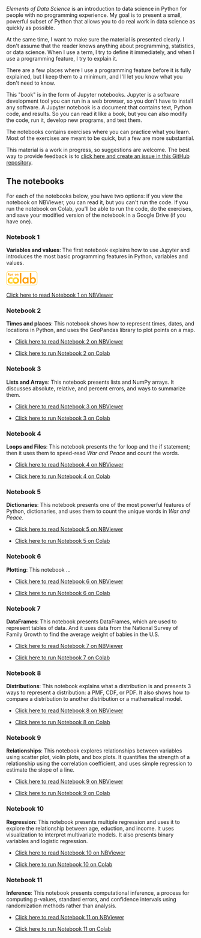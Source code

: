 *Elements of Data Science* is an introduction to data science in Python for people with no programming experience.  My goal is to present a small, powerful subset of Python that allows you to do real work in data science as quickly as possible.  

At the same time, I want to make sure the material is presented clearly.  I don't assume that the reader knows anything about programming, statistics, or data science.  When I use a term, I try to define it immediately, and when I use a programming feature, I try to explain it.

There are a few places where I use a programming feature before it is fully explained, but I keep them to a minimum, and I'll let you know what you don't need to know.

This "book" is in the form of Jupyter notebooks.  Jupyter is a software development tool you can run in a web browser, so you don't have to install any software.  A Jupyter notebook is a document that contains text, Python code, and results.  So you can read it like a book, but you can also modify the code, run it, develop new programs, and test them.

The notebooks contains exercises where you can practice what you learn.  Most of the exercises are meant to be quick, but a few are more substantial.

This material is a work in progress, so suggestions are welcome.  The best way to provide feedback is to [click here and create an issue in this GitHub repository](https://github.com/AllenDowney/ElementsOfDataScience/issues).


## The notebooks

For each of the notebooks below, you have two options: if you view the notebook on NBViewer, you can read it, but you can't run the code.  If you run the notebook on Colab, you'll be able to run the code, do the exercises, and save your modified version of the notebook in a Google Drive (if you have one).

### Notebook 1

**Variables and values**: The first notebook explains how to use Jupyter and introduces the most basic programming features in Python, variables and values.

[<img src="run_on_colab_small.png">](https://colab.research.google.com/github/AllenDowney/ElementsOfDataScience/blob/master/01_variables.ipynb)

[Click here to read Notebook 1 on NBViewer](https://nbviewer.jupyter.org/github/AllenDowney/ElementsOfDataScience/blob/master/01_variables.ipynb)


### Notebook 2

**Times and places**: This notebook shows how to represent times, dates, and locations in Python, and uses the GeoPandas library to plot points on a map.

* [Click here to read Notebook 2 on NBViewer](https://nbviewer.jupyter.org/github/AllenDowney/ElementsOfDataScience/blob/master/02_times.ipynb)

* [Click here to run Notebook 2 on Colab](https://colab.research.google.com/github/AllenDowney/ElementsOfDataScience/blob/master/02_times.ipynb)


### Notebook 3

**Lists and Arrays**: This notebook presents lists and NumPy arrays.  It discusses absolute, relative, and percent errors, and ways to summarize them.

* [Click here to read Notebook 3 on NBViewer](https://nbviewer.jupyter.org/github/AllenDowney/ElementsOfDataScience/blob/master/03_arrays.ipynb)

* [Click here to run Notebook 3 on Colab](https://colab.research.google.com/github/AllenDowney/ElementsOfDataScience/blob/master/03_arrays.ipynb)


### Notebook 4

**Loops and Files**: This notebook presents the for loop and the if statement; then it uses them to speed-read *War and Peace* and count the words.

* [Click here to read Notebook 4 on NBViewer](https://nbviewer.jupyter.org/github/AllenDowney/ElementsOfDataScience/blob/master/04_loops.ipynb)

* [Click here to run Notebook 4 on Colab](https://colab.research.google.com/github/AllenDowney/ElementsOfDataScience/blob/master/04_loops.ipynb)


### Notebook 5

**Dictionaries**: This notebook presents one of the most powerful features of Python, dictionaries, and uses them to count the unique words in *War and Peace*.

* [Click here to read Notebook 5 on NBViewer](https://nbviewer.jupyter.org/github/AllenDowney/ElementsOfDataScience/blob/master/05_dictionaries.ipynb)

* [Click here to run Notebook 5 on Colab](https://colab.research.google.com/github/AllenDowney/ElementsOfDataScience/blob/master/05_dictionaries.ipynb)


### Notebook 6

**Plotting**: This notebook ...

* [Click here to read Notebook 6 on NBViewer](https://nbviewer.jupyter.org/github/AllenDowney/ElementsOfDataScience/blob/master/06_plotting.ipynb)

* [Click here to run Notebook 6 on Colab](https://colab.research.google.com/github/AllenDowney/ElementsOfDataScience/blob/master/06_plotting.ipynb)


### Notebook 7

**DataFrames**: This notebook presents DataFrames, which are used to represent tables of data.  And it uses data from the National Survey of Family Growth to find the average weight of babies in the U.S.

* [Click here to read Notebook 7 on NBViewer](https://nbviewer.jupyter.org/github/AllenDowney/ElementsOfDataScience/blob/master/07_dataframes.ipynb)

* [Click here to run Notebook 7 on Colab](https://colab.research.google.com/github/AllenDowney/ElementsOfDataScience/blob/master/07_dataframes.ipynb)


### Notebook 8

**Distributions**: This notebook explains what a distribution is and presents 3 ways to represent a distribution: a PMF, CDF, or PDF.  It also shows how to compare a distribution to another distribution or a mathematical model.

* [Click here to read Notebook 8 on NBViewer](https://nbviewer.jupyter.org/github/AllenDowney/ElementsOfDataScience/blob/master/08_distributions.ipynb)

* [Click here to run Notebook 8 on Colab](https://colab.research.google.com/github/AllenDowney/ElementsOfDataScience/blob/master/08_distributions.ipynb)


### Notebook 9

**Relationships**: This notebook explores relationships between variables using scatter plot, violin plots, and box plots.  It quantifies the strength of a relationship using the correlation coefficient, and uses simple regression to estimate the slope of a line.

* [Click here to read Notebook 9 on NBViewer](https://nbviewer.jupyter.org/github/AllenDowney/ElementsOfDataScience/blob/master/09_relationships.ipynb)

* [Click here to run Notebook 9 on Colab](https://colab.research.google.com/github/AllenDowney/ElementsOfDataScience/blob/master/09_relationships.ipynb)


### Notebook 10

**Regression**: This notebook presents multiple regression and uses it to explore the relationship between age, eduction, and income.  It uses visualization to interpret multivariate models.  It also presents binary variables and logistic regression.

* [Click here to read Notebook 10 on NBViewer](https://nbviewer.jupyter.org/github/AllenDowney/ElementsOfDataScience/blob/master/10_regression.ipynb)

* [Click here to run Notebook 10 on Colab](https://colab.research.google.com/github/AllenDowney/ElementsOfDataScience/blob/master/10_regression.ipynb)


### Notebook 11

**Inference**: This notebook presents computational inference, a process for computing p-values, standard errors, and confidence intervals using randomization methods rather than analysis.

* [Click here to read Notebook 11 on NBViewer](https://nbviewer.jupyter.org/github/AllenDowney/ElementsOfDataScience/blob/master/11_inference.ipynb)

* [Click here to run Notebook 11 on Colab](https://colab.research.google.com/github/AllenDowney/ElementsOfDataScience/blob/master/11_inference.ipynb)
